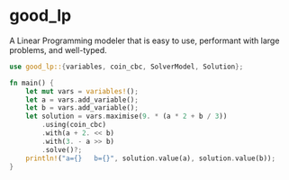 # good_lp

A Linear Programming modeler that is easy to use, performant with large problems, and well-typed.

```rust
use good_lp::{variables, coin_cbc, SolverModel, Solution};

fn main() {
    let mut vars = variables!();
    let a = vars.add_variable();
    let b = vars.add_variable();
    let solution = vars.maximise(9. * (a * 2 + b / 3))
        .using(coin_cbc)
        .with(a + 2. << b)
        .with(3. - a >> b)
        .solve()?;
    println!("a={}   b={}", solution.value(a), solution.value(b));
}
```